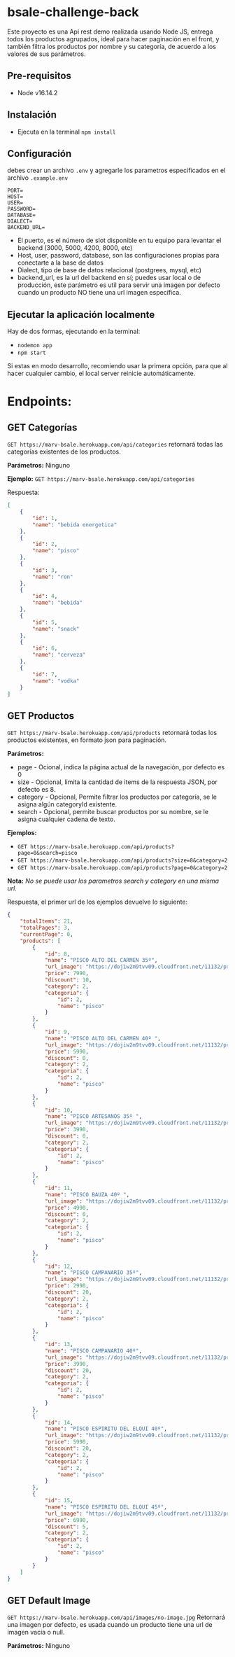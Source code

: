 # bsale-challenge-back
Este proyecto es una Api rest demo realizada usando Node JS, entrega todos los productos agrupados, ideal para hacer paginación en el front, y también filtra los productos por nombre y su categoría, de acuerdo a los valores de sus parámetros.

## Pre-requisitos
- Node v16.14.2

## Instalación
- Ejecuta en la terminal `npm install`

## Configuración
debes crear un archivo `.env` y agregarle los parametros especificados en el archivo `.example.env`
```
PORT=
HOST=
USER=
PASSWORD=
DATABASE=
DIALECT=
BACKEND_URL=
```
- El puerto, es el número de slot disponible en tu equipo para levantar el backend (3000, 5000, 4200, 8000, etc)
- Host, user, password, database, son las configuraciones propias para conectarte a la base de datos
- Dialect, tipo de base de datos relacional (postgrees, mysql, etc)
- backend_url, es la url del backend en sí; puedes usar local o de producción, este parámetro es util para servir una imagen por defecto cuando un producto NO tiene una url imagen específica. 

## Ejecutar la aplicación localmente
Hay de dos formas, ejecutando en la terminal:
- `nodemon app`
- `npm start`

Si estas en modo desarrollo, recomiendo usar la primera opción, para que al hacer cualquier cambio, el local server reinicie automáticamente.

# Endpoints:

## GET Categorías
`GET https://marv-bsale.herokuapp.com/api/categories` retornará todas las categorías existentes de los productos.

**Parámetros:**
Ninguno

**Ejemplo:**
`GET https://marv-bsale.herokuapp.com/api/categories`

Respuesta:
```json
[
    {
        "id": 1,
        "name": "bebida energetica"
    },
    {
        "id": 2,
        "name": "pisco"
    },
    {
        "id": 3,
        "name": "ron"
    },
    {
        "id": 4,
        "name": "bebida"
    },
    {
        "id": 5,
        "name": "snack"
    },
    {
        "id": 6,
        "name": "cerveza"
    },
    {
        "id": 7,
        "name": "vodka"
    }
]
```


## GET Productos
`GET https://marv-bsale.herokuapp.com/api/products` retornará todas los productos existentes, en formato json para paginación.

**Parámetros:**
- page - Ocional, indica la página actual de la navegación, por defecto es 0
- size - Opcional, limita la cantidad de items de la respuesta JSON, por defecto es 8.
- category - Opcional, Permite filtrar los productos por categoría, se le asigna algún categoryId existente.
- search - Opcional, permite buscar productos por su nombre, se le asigna cualquier cadena de texto.

**Ejemplos:**
- `GET https://marv-bsale.herokuapp.com/api/products?page=0&search=pisco`
- `GET https://marv-bsale.herokuapp.com/api/products?size=8&category=2`
- `GET https://marv-bsale.herokuapp.com/api/products?page=0&category=2`

**Nota:** *No se puede usar los parametros search y category en una misma url.*

Respuesta, el primer url de los ejemplos devuelve lo siguiente:
```json
{
    "totalItems": 21,
    "totalPages": 3,
    "currentPage": 0,
    "products": [
        {
            "id": 8,
            "name": "PISCO ALTO DEL CARMEN 35º",
            "url_image": "https://dojiw2m9tvv09.cloudfront.net/11132/product/alto8532.jpg",
            "price": 7990,
            "discount": 10,
            "category": 2,
            "categoria": {
                "id": 2,
                "name": "pisco"
            }
        },
        {
            "id": 9,
            "name": "PISCO ALTO DEL CARMEN 40º ",
            "url_image": "https://dojiw2m9tvv09.cloudfront.net/11132/product/alto408581.jpg",
            "price": 5990,
            "discount": 0,
            "category": 2,
            "categoria": {
                "id": 2,
                "name": "pisco"
            }
        },
        {
            "id": 10,
            "name": "PISCO ARTESANOS 35º ",
            "url_image": "https://dojiw2m9tvv09.cloudfront.net/11132/product/artesanos8818.jpg",
            "price": 3990,
            "discount": 0,
            "category": 2,
            "categoria": {
                "id": 2,
                "name": "pisco"
            }
        },
        {
            "id": 11,
            "name": "PISCO BAUZA 40º ",
            "url_image": "https://dojiw2m9tvv09.cloudfront.net/11132/product/bauza408831.jpg",
            "price": 4990,
            "discount": 0,
            "category": 2,
            "categoria": {
                "id": 2,
                "name": "pisco"
            }
        },
        {
            "id": 12,
            "name": "PISCO CAMPANARIO 35º",
            "url_image": "https://dojiw2m9tvv09.cloudfront.net/11132/product/campanario8845.jpg",
            "price": 2990,
            "discount": 20,
            "category": 2,
            "categoria": {
                "id": 2,
                "name": "pisco"
            }
        },
        {
            "id": 13,
            "name": "PISCO CAMPANARIO 40º",
            "url_image": "https://dojiw2m9tvv09.cloudfront.net/11132/product/campanario408881.jpg",
            "price": 3990,
            "discount": 20,
            "category": 2,
            "categoria": {
                "id": 2,
                "name": "pisco"
            }
        },
        {
            "id": 14,
            "name": "PISCO ESPIRITU DEL ELQUI 40º",
            "url_image": "https://dojiw2m9tvv09.cloudfront.net/11132/product/espiritu8936.jpg",
            "price": 5990,
            "discount": 20,
            "category": 2,
            "categoria": {
                "id": 2,
                "name": "pisco"
            }
        },
        {
            "id": 15,
            "name": "PISCO ESPIRITU DEL ELQUI 45º",
            "url_image": "https://dojiw2m9tvv09.cloudfront.net/11132/product/espiritu8957.jpg",
            "price": 6990,
            "discount": 5,
            "category": 2,
            "categoria": {
                "id": 2,
                "name": "pisco"
            }
        }
    ]
}
```

## GET Default Image
`GET https://marv-bsale.herokuapp.com/api/images/no-image.jpg` 
Retornará una imagen por defecto, es usada cuando un producto tiene una url de imagen vacía o null.

**Parámetros:**
Ninguno
